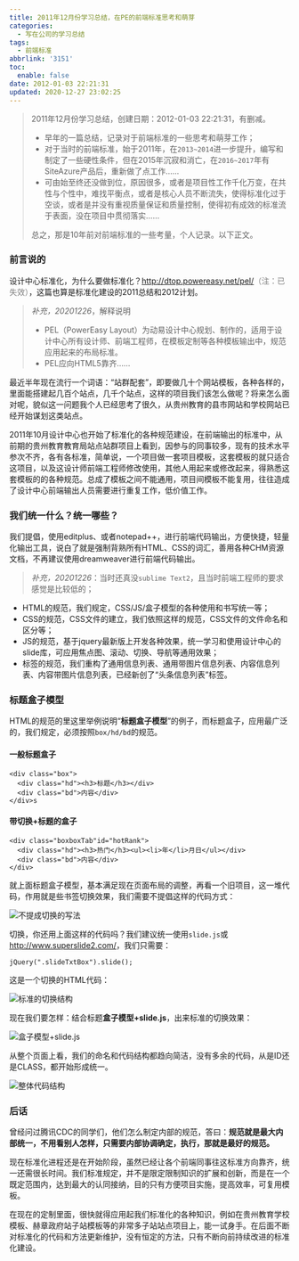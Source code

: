 ```yaml
---
title: 2011年12月份学习总结，在PE的前端标准思考和萌芽
categories:
  - 写在公司的学习总结
tags:
  - 前端标准
abbrlink: '3151'
toc:
  enable: false
date: 2012-01-03 22:21:31
updated: 2020-12-27 23:02:25
---
```


> 2011年12月份学习总结，创建日期：2012-01-03 22:21:31，有删减。
>
  > - 早年的一篇总结，记录对于前端标准的一些思考和萌芽工作；
  > - 对于当时的前端标准，始于2011年，在`2013~2014`进一步提升，编写和制定了一些硬性条件，但在2015年沉寂和消亡，在`2016~2017`年有SiteAzure产品后，重新做了点工作……
  > - 可由始至终还没做到位，原因很多，或者是项目性工作千化万变，在共性与个性中，难找平衡点，或者是核心人员不断流失，使得标准化过于空谈，或者是并没有重视质量保证和质量控制，使得初有成效的标准流于表面，没在项目中贯彻落实……
>
> 总之，那是10年前对前端标准的一些考量，个人记录。以下正文。

### 前言说的

设计中心标准化，为什么要做标准化？<http://dtop.powereasy.net/pel/><span style="color:gray">（注：已失效）</span>，这篇也算是标准化建设的2011总结和2012计划。

<!-- more -->

> *补充，20201226*，解释说明
> - PEL（PowerEasy Layout）为动易设计中心规划、制作的，适用于设计中心所有设计师、前端工程师，在模板定制等各种模板输出中，规范应用起来的布局标准。
> - PEL应向HTML5靠齐……

<!-- more -->

最近半年现在流行一个词语：“站群配套”，即要做几十个网站模板，各种各样的，里面能搭建起几百个站点，几千个站点，这样的项目我们该怎么做呢？将来怎么面对呢，貌似这一问题我个人已经思考了很久，从贵州教育的县市网站和学校网站已经开始谋划这类站点。

2011年10月设计中心也开始了标准化的各种规范建设，在前端输出的标准中，从前期的贵州教育教育局站点站群项目上看到，因参与的同事较多，现有的技术水平参次不齐，各有各标准，简单说，一个项目做一套项目模板，这套模板的就只适合这项目，以及这设计师前端工程师修改使用，其他人用起来或修改起来，得熟悉这套模板的的各种规范。总成了模板之间不能通用，项目间模板不能复用，往往造成了设计中心前端输出人员需要进行重复工作，低价值工作。

### 我们统一什么？统一哪些？

我们提倡，使用editplus、或者notepad++，进行前端代码输出，方便快捷，轻量化输出工具，说白了就是强制背熟所有HTML、CSS的词汇，善用各种CHM资源文档，不再建议使用dreamweaver进行前端代码输出。

> *补充，20201226*：当时还真没`sublime Text2`，且当时前端工程师的要求感觉是比较低的；

- HTML的规范，我们规定，CSS/JS/盒子模型的各种使用和书写统一等；
- CSS的规范，CSS文件的建立，我们依照这样的规范，CSS文件的文件命名和区分等；
- JS的规范，基于jquery最新版上开发各种效果，统一学习和使用设计中心的slide库，可应用焦点图、滚动、切换、导航等通用效果；
- 标签的规范，我们重构了通用信息列表、通用带图片信息列表、内容信息列表、内容带图片信息列表，已经新创了“头条信息列表”标签。

### 标题盒子模型

HTML的规范的里这里举例说明“**标题盒子模型**”的例子，而标题盒子，应用最广泛的，我们规定，必须按照`box/hd/bd`的规范。

#### 一般标题盒子

```
<div class="box">
  <div class="hd"><h3>标题</h3></div>
  <div class="bd">内容</div>
</div>s
```

#### 带切换+标题的盒子

```
<div class="boxboxTab"id="hotRank">
  <div class="hd"><h3>热门</h3><ul><li>年</li>月日</ul></div>
  <div class="bd">内容</div>
</div>
```

就上面标题盒子模型，基本满足现在页面布局的调整，再看一个旧项目，这一堆代码，作用就是些书签切换效果，我们需要不提倡这样的代码方式：

![不提成切换的写法](https://cdn.zenwu.site/upload/pic/compowereasynet/201201032207355125.png)

切换，你还用上面这样的代码吗？我们建议统一使用`slide.js`或 <http://www.superslide2.com/>，我们只需要：

```
jQuery(".slideTxtBox").slide();
```

这是一个切换的HTML代码：

![标准的切换结构](https://cdn.zenwu.site/upload/pic/compowereasynet/201201032207356851.png)

现在我们要怎样：结合标题**盒子模型+slide.js**，出来标准的切换效果：

![盒子模型+slide.js](https://cdn.zenwu.site/upload/pic/compowereasynet/201201032207351813.png)

从整个页面上看，我们的命名和代码结构都趋向简洁，没有多余的代码，从是ID还是CLASS，都开始形成统一。

![整体代码结构](https://cdn.zenwu.site/upload/pic/compowereasynet/201201032207352591.png)

### 后话

曾经问过腾讯CDC的同学们，他们怎么制定内部的规范，答曰：**规范就是最大内部统一，不用看别人怎样，只需要内部协调确定，执行，那就是最好的规范。**

现在标准化进程还是在开始阶段，虽然已经让各个前端同事往这标准方向靠齐，统一还需很长时间。我们标准规定，并不是限定限制知识的扩展和创新，而是在一个既定范围内，达到最大的认同接纳，目的只有方便项目实施，提高效率，可复用模板。

在现在的定制里面，很快就得应用起我们标准化的各种知识，例如在贵州教育学校模板、赫章政府站子站模板等的非常多子站站点项目上，能一试身手。在后面不断对标准化的代码和方法更新维护，没有恒定的方法，只有不断向前持续改进的标准化建设。

